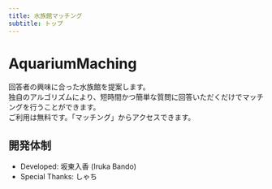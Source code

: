 ```yaml
---
title: 水族館マッチング
subtitle: トップ
---
```


# AquariumMaching
回答者の興味に合った水族館を提案します。  
独自のアルゴリズムにより、短時間かつ簡単な質問に回答いただくだけでマッチングを行うことができます。  
ご利用は無料です。「マッチング」からアクセスできます。

## 開発体制
* Developed: 坂東入香 (Iruka Bando)
* Special Thanks: しゃち
